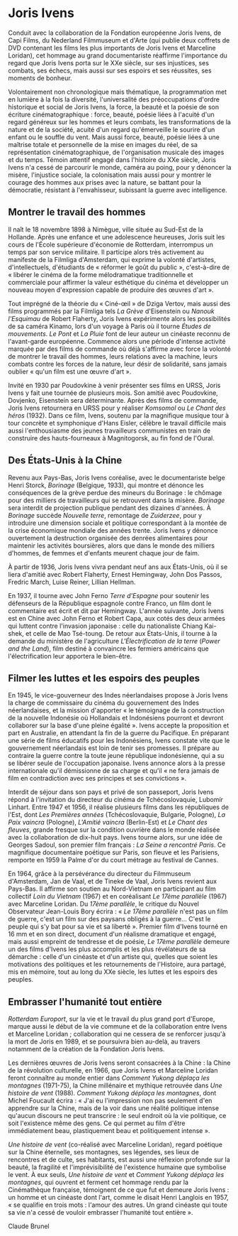 # Joris Ivens

Conduit avec la collaboration de la Fondation européenne Joris Ivens, de Capi Films, du Nederland Filmmuseum et d'Arte (qui publie deux coffrets de DVD contenant les films les plus importants de Joris Ivens et Marceline Loridan), cet hommage au grand documentariste réaffirme l'importance du regard que Joris Ivens porta sur le XXe siècle, sur ses injustices, ses combats, ses échecs, mais aussi sur ses espoirs et ses réussites, ses moments de bonheur.

Volontairement non chronologique mais thématique, la programmation met en lumière à la fois la diversité, l'universalité des préoccupations d'ordre historique et social de Joris Ivens, la force, la beauté et la poésie de son écriture cinématographique&nbsp;: force, beauté, poésie liées à l'acuité d'un regard généreux sur les hommes et leurs combats, les transformations de la nature et de la société, acuité d'un regard qu'émerveille le sourire d'un enfant ou le souffle du vent. Mais aussi force, beauté, poésie liées à une maîtrise totale et personnelle de la mise en images du réel, de sa représentation cinématographique, de l'organisation musicale des images et du temps. Témoin attentif engagé dans l'histoire du XXe siècle, Joris Ivens n'a cessé de parcourir le monde, caméra au poing, pour y dénoncer la misère, l'injustice sociale, la colonisation mais aussi pour y montrer le courage des hommes aux prises avec la nature, se battant pour la démocratie, résistant à l'envahisseur, subissant la guerre avec intelligence.

## Montrer le travail des hommes

Il naît le 18 novembre 1898 à Nimègue, ville située au Sud-Est de la Hollande. Après une enfance et une adolescence heureuses, Joris suit les cours de l'École supérieure d'économie de Rotterdam, interrompus un temps par son service militaire. Il participe alors très activement au manifeste de la Filmliga d'Amsterdam, qui exprime la volonté d'artistes, d'intellectuels, d'étudiants de «&nbsp;réformer le goût du public&nbsp;», c'est-à-dire de «&nbsp;libérer le cinéma de la forme mélodramatique traditionnelle et commerciale pour affirmer la valeur esthétique du cinéma et développer un nouveau moyen d'expression capable de produire des œuvres d'art&nbsp;».

Tout imprégné de la théorie du «&nbsp;Ciné-œil&nbsp;» de Dziga Vertov, mais aussi des films programmés par la Filmliga tels *La Grève* d'Eisenstein ou *Nanouk l'Esquimau* de Robert Flaherty, Joris Ivens expérimente alors les possibilités de sa caméra Kinamo, lors d'un voyage à Paris où il tourne *Études de mouvements*. *Le Pont* et *La Pluie* font de leur auteur un cinéaste reconnu de l'avant-garde européenne. Commence alors une période d'intense activité marquée par des films de commande où déjà s'affirme avec force la volonté de montrer le travail des hommes, leurs relations avec la machine, leurs combats contre les forces de la nature, leur désir de solidarité, sans jamais oublier «&nbsp;qu'un film est une œuvre d'art&nbsp;».

Invité en 1930 par Poudovkine à venir présenter ses films en URSS, Joris Ivens y fait une tournée de plusieurs mois. Son amitié avec Poudovkine, Dovjenko, Eisenstein sera déterminante. Après des films de commande, Joris Ivens retournera en URSS pour y réaliser *Komsomol* ou *Le Chant des héros* (1932). Dans ce film, Ivens, soutenu par la magnifique musique tour à tour concrète et symphonique d'Hans Eisler, célèbre le travail difficile mais aussi l'enthousiasme des jeunes travailleurs communistes en train de construire des hauts-fourneaux à Magnitogorsk, au fin fond de l'Oural.

## Des États-Unis à la Chine

Revenu aux Pays-Bas, Joris Ivens coréalise, avec le documentariste belge Henri Storck, *Borinage* (Belgique, 1933), qui montre et dénonce les conséquences de la grève perdue des mineurs du Borinage&nbsp;: le chômage pour des milliers de travailleurs qui se retrouvent dans la misère. *Borinage* sera interdit de projection publique pendant des dizaines d'années. À *Borinage* succède *Nouvelle terre*, remontage de *Zuiderzee*, pour y introduire une dimension sociale et politique correspondant à la montée de la crise économique mondiale des années trente. Joris Ivens y dénonce ouvertement la destruction organisée des denrées alimentaires pour maintenir les activités boursières, alors que dans le monde des milliers d'hommes, de femmes et d'enfants meurent chaque jour de faim.

À partir de 1936, Joris Ivens vivra pendant neuf ans aux États-Unis, où il se liera d'amitié avec Robert Flaherty, Ernest Hemingway, John Dos Passos, Fredric March, Luise Reiner, Lillian Hellman.

En 1937, il tourne avec John Ferno *Terre d'Espagne* pour soutenir les défenseurs de la République espagnole contre Franco, un film dont le commentaire est écrit et dit par Hemingway. L'année suivante, Joris Ivens est en Chine avec John Ferno et Robert Capa, aux cotés des deux armées qui luttent contre l'invasion japonaise&nbsp;: celle du nationaliste Chiang Kai-shek, et celle de Mao Tsé-toung. De retour aux États-Unis, il tourne à la demande du ministère de l'agriculture *L'Électrification de la terre* (*Power and the Land*), film destiné à convaincre les fermiers américains que l'électrification leur apportera le bien-être.

## Filmer les luttes et les espoirs des peuples

En 1945, le vice-gouverneur des Indes néerlandaises propose à Joris Ivens la charge de commissaire du cinéma du gouvernement des Indes néerlandaises, et la mission d'apporter «&nbsp;le témoignage de la construction de la nouvelle Indonésie où Hollandais et Indonésiens pourront et devront collaborer sur la base d'une pleine égalité&nbsp;». Ivens accepte la proposition et part en Australie, en attendant la fin de la guerre du Pacifique. En préparant une série de films éducatifs pour les Indonésiens, Ivens constate vite que le gouvernement néerlandais est loin de tenir ses promesses. Il prépare au contraire la guerre contre la toute jeune république indonésienne, qui a su se libérer seule de l'occupation japonaise. Ivens annonce alors à la presse internationale qu'il démissionne de sa charge et qu'il «&nbsp;ne fera jamais de film en contradiction avec ses principes et ses convictions&nbsp;».

Interdit de séjour dans son pays et privé de son passeport, Joris Ivens répond à l'invitation du directeur du cinéma de Tchécoslovaquie, Lubomír Linhart. Entre 1947 et 1956, il réalise plusieurs films dans les républiques de l'Est, dont *Les Premières années* (Tchécoslovaquie, Bulgarie, Pologne), *La Paix vaincra* (Pologne), *L'Amitié vaincra* (Berlin-Est) et *Le Chant des fleuves*, grande fresque sur la condition ouvrière dans le monde réalisée avec la collaboration de dix-huit pays. Ivens tourne alors, sur une idée de Georges Sadoul, son premier film français&nbsp;: *La Seine a rencontré Paris*. Ce magnifique documentaire poétique sur Paris, son fleuve et les Parisiens, remporte en 1959 la Palme d'or du court métrage au festival de Cannes.

En 1964, grâce à la persévérance du directeur du Filmmuseum d'Amsterdam, Jan de Vaal, et de Tineke de Vaal, Joris Ivens revient aux Pays-Bas. Il affirme son soutien au Nord-Vietnam en participant au film collectif *Loin du Vietnam* (1967) et en coréalisant *Le 17ème parallèle* (1967) avec Marceline Loridan. Du *17ème parallèle*, le critique du Nouvel Observateur Jean-Louis Bory écrira&nbsp;: «&nbsp;*Le 17ème parallèle* n'est pas un film de guerre, c'est un film sur des paysans obligés à la guerre... C'est le peuple qui s'y bat pour sa vie et sa liberté&nbsp;». Premier film d'Ivens tourné en 16&nbsp;mm et en son direct, document d'un réalisme dramatique et engagé, mais aussi empreint de tendresse et de poésie, *Le 17ème parallèle* demeure un des films d'Ivens les plus accomplis et les plus révélateurs de sa démarche&nbsp;: celle d'un cinéaste et d'un artiste qui, quelles que soient les motivations des politiques et les retournements de l'Histoire, aura partagé, mis en mémoire, tout au long du XXe siècle, les luttes et les espoirs des peuples.

## Embrasser l'humanité tout entière

*Rotterdam Europort*, sur la vie et le travail du plus grand port d'Europe, marque aussi le début de la vie commune et de la collaboration entre Ivens et Marceline Loridan&nbsp;; collaboration qui ne cessera de se renforcer jusqu'à la mort de Joris en 1989, et se poursuivra bien au-delà, au travers notamment de la création de la Fondation Joris Ivens.

Les dernières œuvres de Joris Ivens seront consacrées à la Chine&nbsp;: la Chine de la révolution culturelle, en 1966, que Joris Ivens et Marceline Loridan feront connaître au monde entier dans *Comment Yukong déplaça les montagnes* (1971-75), la Chine millénaire et mythique retrouvée dans *Une histoire de vent* (1988). *Comment Yukong déplaça les montagnes*, dont Michel Foucault écrira&nbsp;: «&nbsp;J'ai eu l'impression non pas seulement d'en apprendre sur la Chine, mais de la voir dans une réalité politique intense qu'aucun discours ne peut transcrire&nbsp;: le seul endroit où la vie politique, ce soit l'existence même des gens. Ce qui permet au film d'être immédiatement beau, plastiquement beau et politiquement intense&nbsp;».

*Une histoire de vent* (co-réalisé avec Marceline Loridan), regard poétique sur la Chine éternelle, ses montagnes, ses légendes, ses lieux de rencontres et de culte, ses habitants, est aussi une réflexion profonde sur la beauté, la fragilité et l'imprévisibilité de l'existence humaine que symbolise le vent. À eux seuls, *Une histoire de vent* et *Comment Yukong déplaça les montagnes*, qui ouvrent et ferment cet hommage rendu par la Cinémathèque française, témoignent de ce que fut et demeure Joris Ivens&nbsp;: un homme et un cinéaste dont l'art, comme le disait Henri Langlois en 1957, «&nbsp;se qualifie en trois mots&nbsp;: l'amour des autres. Un grand cinéaste qui toute sa vie n'a cessé de vouloir embrasser l'humanité tout entière&nbsp;».

Claude Brunel